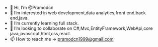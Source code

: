 - 👋 Hi, I’m @Pramodcn
- 👀 I’m interested in web development,data analytics,front end,back end,java.
- 🌱 I’m currently learning full stack.
- 💞️ I’m looking to collaborate on C#,Mvc,EntityFramework,WebApi,core java,javascript,html,css,react.
- 📫 How to reach me -> pramodcn1999@gmail.com

<!---
Pramodcn/Pramodcn is a ✨ special ✨ repository because its `README.md` (this file) appears on your GitHub profile.
You can click the Preview link to take a look at your changes.
--->
